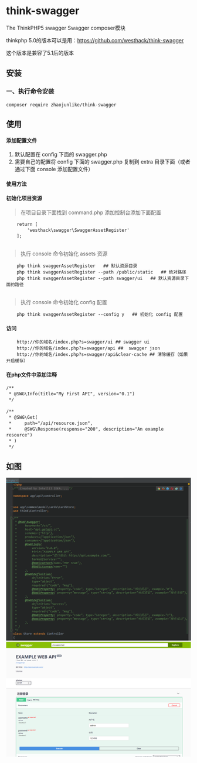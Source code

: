 # think-swagger
The ThinkPHP5 swagger
Swagger composer模块 

thinkphp 5.0的版本可以是用：https://github.com/westhack/think-swagger

这个版本是兼容了5.1后的版本
## 

## 安装

### 一、执行命令安装
```
composer require zhaojunlike/think-swagger
```

## 使用

#### 添加配置文件
 1. 默认配置在 config 下面的 swagger.php
 2. 需要自己的配置将 config  下面的 swagger.php 复制到 extra 目录下面（或者通过下面 console 添加配置文件）
 

#### 使用方法

#### 初始化项目资源
  > 在项目目录下面找到 command.php 添加控制台添加下面配置
```
    return [
        'westhack\swagger\SwaggerAssetRegister'
    ];
  
```
  > 执行 console 命令初始化 assets 资源 
```
    php think swaggerAssetRegister   ## 默认资源目录
    php think swaggerAssetRegister --path /public/static   ## 绝对路径
    php think swaggerAssetRegister --path swagger/ui   ## 默认资源目录下面的路径
  
```
  > 执行 console 命令初始化 config 配置
```
    php think swaggerAssetRegister --config y   ## 初始化 config 配置
```

#### 访问
```
    http://你的域名/index.php?s=swagger/ui ## swagger ui
    http://你的域名/index.php?s=swagger/api ##  swagger json
    http://你的域名/index.php?s=swagger/api&clear-cache ## 清除缓存（如果开启缓存）
```

#### 在php文件中添加注释
```
/**
 * @SWG\Info(title="My First API", version="0.1")
 */

/**
 * @SWG\Get(
 *     path="/api/resource.json",
 *     @SWG\Response(response="200", description="An example resource")
 * )
 */
```

## 如图
![](./examples/1.png)
![](./examples/2.png)
